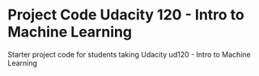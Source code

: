 Project Code Udacity 120 - Intro to Machine Learning
==============

Starter project code for students taking Udacity ud120 - Intro to Machine Learning
